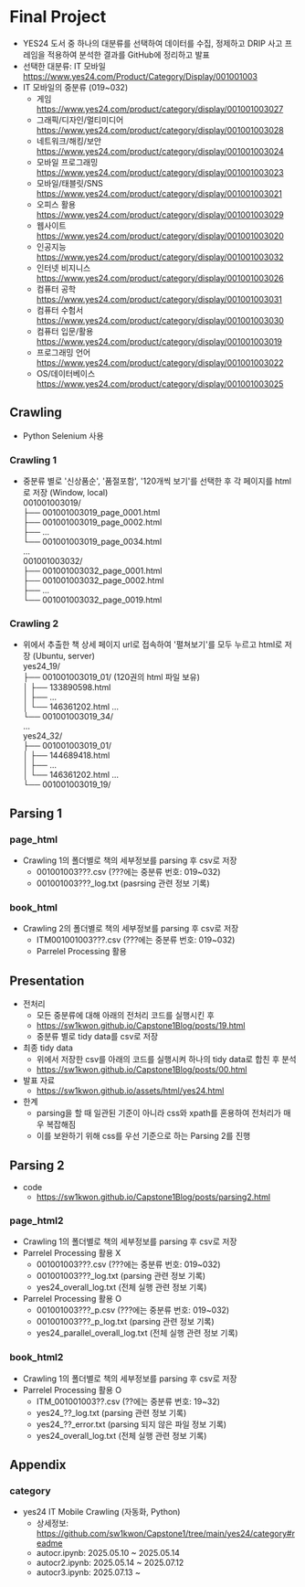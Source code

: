 # Final Project
- YES24 도서 중 하나의 대분류를 선택하여 데이터를 수집, 정제하고 DRIP 사고 프레임을 적용하여 분석한 결과를 GitHub에 정리하고 발표
- 선택한 대분류: IT 모바일 https://www.yes24.com/Product/Category/Display/001001003
- IT 모바일의 중분류 (019~032)
  - 게임 https://www.yes24.com/product/category/display/001001003027
  - 그래픽/디자인/멀티미디어 https://www.yes24.com/product/category/display/001001003028
  - 네트워크/해킹/보안 https://www.yes24.com/product/category/display/001001003024
  - 모바일 프로그래밍 https://www.yes24.com/product/category/display/001001003023
  - 모바일/태블릿/SNS https://www.yes24.com/product/category/display/001001003021
  - 오피스 활용 https://www.yes24.com/product/category/display/001001003029
  - 웹사이트 https://www.yes24.com/product/category/display/001001003020
  - 인공지능 https://www.yes24.com/product/category/display/001001003032
  - 인터넷 비지니스 https://www.yes24.com/product/category/display/001001003026
  - 컴퓨터 공학 https://www.yes24.com/product/category/display/001001003031
  - 컴퓨터 수험서 https://www.yes24.com/product/category/display/001001003030
  - 컴퓨터 입문/활용 https://www.yes24.com/product/category/display/001001003019
  - 프로그래밍 언어 https://www.yes24.com/product/category/display/001001003022
  - OS/데이터베이스 https://www.yes24.com/product/category/display/001001003025

## Crawling
- Python Selenium 사용
### Crawling 1
- 중분류 별로 '신상품순', '품절포함', '120개씩 보기'를 선택한 후 각 페이지를 html로 저장 (Window, local) \
001001003019/ \
├── 001001003019_page_0001.html \
├── 001001003019_page_0002.html \
├── ... \
└── 001001003019_page_0034.html \
... \
001001003032/ \
├── 001001003032_page_0001.html \
├── 001001003032_page_0002.html \
├── ... \
└── 001001003032_page_0019.html
### Crawling 2
- 위에서 추출한 책 상세 페이지 url로 접속하여 '펼쳐보기'를 모두 누르고 html로 저장 (Ubuntu, server) \
yes24_19/ \
├── 001001003019_01/ (120권의 html 파일 보유) \
│   ├── 133890598.html \
│   ├── ... \
│   └── 146361202.html ... \
└── 001001003019_34/ \
... \
yes24_32/ \
├── 001001003019_01/ \
│   ├── 144689418.html \
│   ├── ... \
│   └── 146361202.html ... \
└── 001001003019_19/

## Parsing 1
### page_html
- Crawling 1의 폴더별로 책의 세부정보를 parsing 후 csv로 저장
  - 001001003???.csv (???에는 중분류 번호: 019~032)
  - 001001003???_log.txt (pasrsing 관련 정보 기록)
 ### book_html
 - Crawling 2의 폴더별로 책의 세부정보를 parsing 후 csv로 저장
   - ITM001001003???.csv (???에는 중분류 번호: 019~032)
   - Parrelel Processing 활용
  
## Presentation
- 전처리
  - 모든 중분류에 대해 아래의 전처리 코드를 실행시킨 후
  - https://sw1kwon.github.io/Capstone1Blog/posts/19.html
  - 중분류 별로 tidy data를 csv로 저장
- 최종 tidy data
  - 위에서 저장한 csv를 아래의 코드를 실행시켜 하나의 tidy data로 합친 후 분석
  - https://sw1kwon.github.io/Capstone1Blog/posts/00.html
- 발표 자료
  - https://sw1kwon.github.io/assets/html/yes24.html
- 한계
  - parsing을 할 때 일관된 기준이 아니라 css와 xpath를 혼용하여 전처리가 매우 복잡해짐
  - 이를 보완하기 위해 css를 우선 기준으로 하는 Parsing 2를 진행
 
## Parsing 2
- code
  - https://sw1kwon.github.io/Capstone1Blog/posts/parsing2.html
### page_html2
- Crawling 1의 폴더별로 책의 세부정보를 parsing 후 csv로 저장
- Parrelel Processing 활용 X
  - 001001003???.csv (???에는 중분류 번호: 019~032)
  - 001001003???_log.txt (parsing 관련 정보 기록)
  - yes24_overall_log.txt (전체 실행 관련 정보 기록)
- Parrelel Processing 활용 O
  - 001001003???_p.csv (???에는 중분류 번호: 019~032)
  - 001001003???_p_log.txt (parsing 관련 정보 기록)
  - yes24_parallel_overall_log.txt (전체 실행 관련 정보 기록)
### book_html2
- Crawling 1의 폴더별로 책의 세부정보를 parsing 후 csv로 저장
- Parrelel Processing 활용 O
  - ITM_001001003??.csv (??에는 중분류 번호: 19~32)
  - yes24_??_log.txt (parsing 관련 정보 기록)
  - yes24_??_error.txt (parsing 되지 않은 파일 정보 기록)
  - yes24_overall_log.txt (전체 실행 관련 정보 기록)

## Appendix
### category
- yes24 IT Mobile Crawling (자동화, Python)
  - 상세정보: https://github.com/sw1kwon/Capstone1/tree/main/yes24/category#readme 
  - autocr.ipynb: 2025.05.10 ~ 2025.05.14
  - autocr2.ipynb: 2025.05.14 ~ 2025.07.12
  - autocr3.ipynb: 2025.07.13 ~
